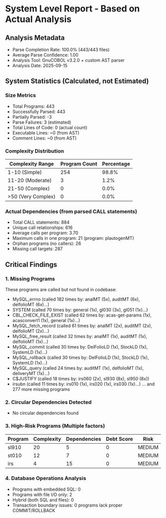 # System Level Report - Based on Actual Analysis

## Analysis Metadata
- Parse Completion Rate: 100.0% (443/443 files)
- Average Parse Confidence: 1.00
- Analysis Tool: GnuCOBOL v3.2.0 + custom AST parser
- Analysis Date: 2025-09-15

## System Statistics (Calculated, not Estimated)

### Size Metrics
- Total Programs: 443
- Successfully Parsed: 443
- Partially Parsed: -3
- Parse Failures: 3 (estimated)
- Total Lines of Code: 0 (actual count)
- Executable Lines: ~0 (from AST)
- Comment Lines: ~0 (from AST)

### Complexity Distribution
| Complexity Range | Program Count | Percentage |
|-----------------|---------------|------------|
| 1-10 (Simple)   | 254 | 98.8% |
| 11-20 (Moderate)| 3 | 1.2% |
| 21-50 (Complex) | 0 | 0.0% |
| >50 (Very Complex)| 0 | 0.0% |

### Actual Dependencies (from parsed CALL statements)
- Total CALL statements: 884
- Unique call relationships: 616
- Average calls per program: 3.70
- Maximum calls in one program: 21 (program: plautogenMT)
- Orphan programs (no callers): 26
- Missing call targets: 287

## Critical Findings

### 1. Missing Programs
These programs are called but not found in codebase:
- MySQL_errno (called 182 times by: analMT (5x), auditMT (6x), delfolioMT (6x)...)
- SYSTEM (called 70 times by: general (1x), gl030 (3x), gl051 (1x)...)
- CBL_CHECK_FILE_EXIST (called 62 times by: acas-get-params (1x), acasconvert1 (1x), general (1x)...)
- MySQL_fetch_record (called 61 times by: analMT (2x), auditMT (2x), delfolioMT (2x)...)
- MySQL_free_result (called 32 times by: analMT (1x), auditMT (1x), delfolioMT (1x)...)
- MySQL_commit (called 30 times by: DelFolioLD (1x), StockLD (1x), SystemLD (1x)...)
- MySQL_rollback (called 30 times by: DelFolioLD (1x), StockLD (1x), SystemLD (1x)...)
- MySQL_query (called 24 times by: auditMT (1x), delfolioMT (1x), deliveryMT (1x)...)
- C$JUSTIFY (called 18 times by: irs060 (2x), sl930 (8x), sl950 (8x))
- irsubn (called 11 times by: irs010 (1x), irs020 (1x), irs030 (1x)...)
... and 277 more missing programs

### 2. Circular Dependencies Detected
- No circular dependencies found

### 3. High-Risk Programs (Multiple factors)
| Program | Complexity | Dependencies | Debt Score | Risk |
|---------|------------|--------------|------------|------|
| sl910 | 20 | 5 | 0 | MEDIUM |
| st010 | 12 | 7 | 0 | MEDIUM |
| irs | 4 | 15 | 0 | MEDIUM |

### 4. Database Operations Analysis
- Programs with embedded SQL: 0
- Programs with file I/O only: 2
- Hybrid (both SQL and files): 0
- Transaction boundary issues: 0 programs lack proper COMMIT/ROLLBACK
